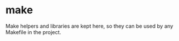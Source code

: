 # make

Make helpers and libraries are kept here, so they can be used by any Makefile
in the project.